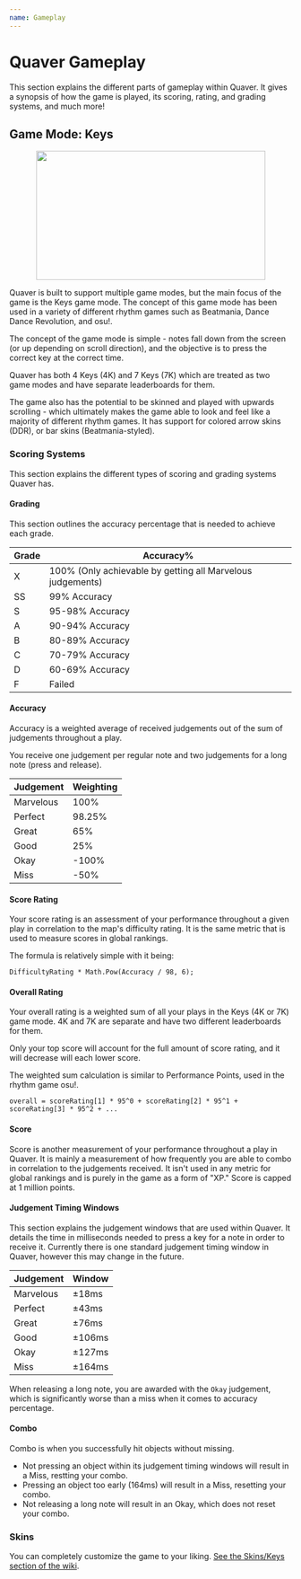 ```yaml
---
name: Gameplay
---
```


# Quaver Gameplay

This section explains the different parts of gameplay within Quaver. It gives a synopsis of how the game is played, its scoring, rating, and grading systems, and much more!

## Game Mode: Keys

<p align="center">
  <img src="https://i.imgur.com/F93JRWw.png" width="409px" height="230px">
</p>


Quaver is built to support multiple game modes, but the main focus of the game is the Keys game mode. The concept of this game mode has been used in a variety of different rhythm games such as Beatmania, Dance Dance Revolution, and osu!.

The concept of the game mode is simple - notes fall down from the screen (or up depending on scroll direction), and the objective is to press the correct key at the correct time. 

Quaver has both 4 Keys (4K) and 7 Keys (7K) which are treated as two game modes and have separate leaderboards for them.

The game also has the potential to be skinned and played with upwards scrolling - which ultimately makes the game able to look and feel like a majority of different rhythm games. It has support for colored arrow skins (DDR), or bar skins (Beatmania-styled).

### Scoring Systems

This section explains the different types of scoring and grading systems Quaver has.

#### Grading

This section outlines the accuracy percentage that is needed to achieve each grade.

| Grade | Accuracy%                                                  |
|-------|------------------------------------------------------------|
| X     | 100% (Only achievable by getting all Marvelous judgements) |
| SS    | 99% Accuracy                                         |
| S     | 95-98% Accuracy                                         |
| A     | 90-94% Accuracy                                         |
| B     | 80-89% Accuracy                                         |
| C     | 70-79% Accuracy                                         |
| D     | 60-69% Accuracy                                         |
| F     | Failed                                      |

#### Accuracy

Accuracy is a weighted average of received judgements out of the sum of judgements throughout a play.

You receive one judgement per regular note and two judgements for a long note (press and release).

| Judgement | Weighting                                            |
|-------|------------------------------------------------------------|
|  Marvelous    | 100% |
|  Perfect    | 98.25% |
|  Great    | 65% |
|  Good    | 25% |
|  Okay    | -100% |
|  Miss   | -50% |

#### Score Rating

Your score rating is an assessment of your performance throughout a given play in correlation to the map's difficulty rating. It is the same metric that is used to measure scores in global rankings.

The formula is relatively simple with it being:

`DifficultyRating * Math.Pow(Accuracy / 98, 6);`

#### Overall Rating

Your overall rating is a weighted sum of all your plays in the Keys (4K or 7K) game mode. 4K and 7K are separate and have two different leaderboards for them.

Only your top score will account for the full amount of score rating, and it will decrease will each lower score.

The weighted sum calculation is similar to Performance Points, used in the rhythm game osu!.

`overall = scoreRating[1] * 95^0 + scoreRating[2] * 95^1 + scoreRating[3] * 95^2 + ...`

#### Score

Score is another measurement of your performance throughout a play in Quaver. It is mainly a measurement of how frequently you are able to combo in correlation to the judgements received. It isn't used in any metric for global rankings and is purely in the game as a form of "XP." Score is capped at 1 million points.

#### Judgement Timing Windows

This section explains the judgement windows that are used within Quaver. It details the time in milliseconds needed to press a key for a note in order to receive it. Currently there is one standard judgement timing window in Quaver, however this may change in the future.

| Judgement | Window                                  |
|-------|------------------------------------------------------------|
|  Marvelous    | ±18ms |
|  Perfect    | ±43ms |
|  Great    | ±76ms |
|  Good    | ±106ms |
|  Okay    | ±127ms |
|  Miss   | ±164ms |

When releasing a long note, you are awarded with the `Okay` judgement, which is significantly worse than a miss when it comes to accuracy percentage.

#### Combo

Combo is when you successfully hit objects without missing. 

* Not pressing an object within its judgement timing windows will result in a Miss, restting your combo.
* Pressing an object too early (164ms) will result in a Miss, resetting your combo.
* Not releasing a long note will result in an Okay, which does not reset your combo.

### Skins

You can completely customize the game to your liking. [See the Skins/Keys section of the wiki](/docs/Skins/Keys).
